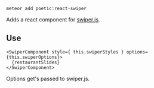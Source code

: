 
    meteor add poetic:react-swiper

Adds a react component for [swiper.js](http://www.idangero.us/swiper/#.ViVAvRCrQp8).

## Use

    <SwiperComponent style={ this.swiperStyles } options={this.swiperOptions}>
      {restaurantSlides}
    </SwiperComponent>

Options get's passed to swiper.js.

